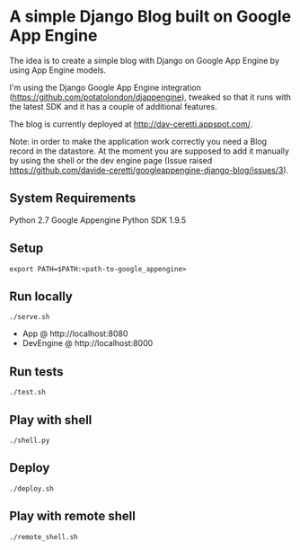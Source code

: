 # A simple Django Blog built on Google App Engine

The idea is to create a simple blog with Django on Google App Engine by using App Engine models.

I'm using the Django Google App Engine integration (https://github.com/potatolondon/djappengine), tweaked so that it runs with the latest SDK and it has a couple of additional features.

The blog is currently deployed at http://dav-ceretti.appspot.com/.

Note: in order to make the application work correctly you need a Blog record in the datastore. At the moment you are supposed to add it manually by using the shell or the dev engine page (Issue raised https://github.com/davide-ceretti/googleappengine-django-blog/issues/3).

## System Requirements

Python 2.7
Google Appengine Python SDK 1.9.5

## Setup

    export PATH=$PATH:<path-to-google_appengine>

## Run locally

    ./serve.sh

* App @ http://localhost:8080
* DevEngine @ http://localhost:8000

## Run tests

    ./test.sh

## Play with shell

    ./shell.py

## Deploy

    ./deploy.sh

## Play with remote shell

    ./remote_shell.sh
